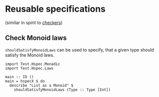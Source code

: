 # Reusable specifications
(similar in spirit to [checkers](http://hackage.haskell.org/package/checkers))

## Check Monoid laws

`shouldSatisfyMonoidLaws` can be used to specify, that a given type should
satisfy the Monoid laws.

~~~ {.haskell .literate}
import Test.Hspec.Monadic
import Test.Hspec.Laws

main :: IO ()
main = hspecX $ do
  describe "List as a Monoid" $
    shouldSatisfyMonoidLaws (Type :: Type [Int])
~~~
